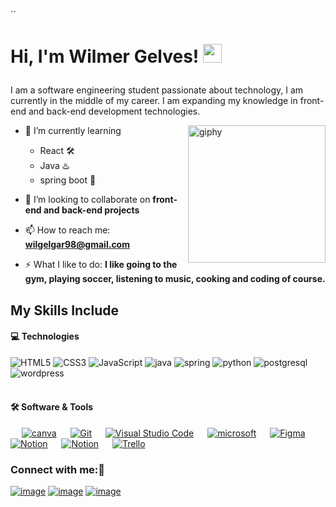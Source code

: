 ``<h1>
Hi, I'm Wilmer Gelves!
		<img src="https://media.giphy.com/media/hvRJCLFzcasrR4ia7z/giphy.gif" width="30">
</h1>
<p>I am a software engineering student passionate about technology, I am currently in the middle of my career. I am expanding my knowledge in front-end and back-end development technologies. </p>
<img align='right' src="https://media0.giphy.com/media/v1.Y2lkPTc5MGI3NjExMnF6NWVqb2wzZW5kZnhwajJiY2g2MXZmZHZpaDJ6NzFqemRjbXlpMyZlcD12MV9pbnRlcm5hbF9naWZfYnlfaWQmY3Q9Zw/yLWgb0N2Taos89uhaT/giphy.gif" width="220" alt="giphy">


- 🌱 I’m currently learning
  - React 🛠️
  - Java ♨️
  - spring boot 🍃
- 👯 I’m looking to collaborate on **front-end and back-end projects**

- 📫 How to reach me: **wilgelgar98@gmail.com**

- ⚡ What I like to do: **I like going to the gym, playing soccer, listening to music, cooking and coding of course.**


## My Skills Include

#### 💻 Technologies 

<div>
  <img  alt="HTML5" src="https://img.shields.io/badge/html5-%23E34F26.svg?style=for-the-badge&logo=html5&logoColor=white"/>
  <img  alt="CSS3" src="https://img.shields.io/badge/css3-%231572B6.svg?style=for-the-badge&logo=css3&logoColor=white"/>
  <img  alt="JavaScript" src="https://img.shields.io/badge/javascript-%23323330.svg?style=for-the-badge&logo=javascript&logoColor=%23F7DF1E"/>
  <img  alt="java" src ="https://img.shields.io/badge/java-%23ED8B00.svg?style=for-the-badge&logo=openjdk&logoColor=white"/>
  <img  alt="spring" src ="https://img.shields.io/badge/Spring-6DB33F?style=for-the-badge&logo=spring&logoColor=white"/>
  <img  alt="python" src ="https://img.shields.io/badge/Python-14354C?style=for-the-badge&logo=python&logoColor=white"/>
  <img  alt="postgresql" src="https://img.shields.io/badge/mysql-4479A1.svg?style=for-the-badge&logo=mysql&logoColor=white"/> 
  <img  alt="wordpress" src="https://img.shields.io/badge/WordPress-%23117AC9.svg?style=for-the-badge&logo=WordPress&logoColor=white"/> 
 <br><br>
</div>

 #### 🛠️ Software & Tools
 
<p>
  &emsp;
    <a href="#"><img alt="canva" src="https://img.shields.io/badge/Canva-%2300C4CC.svg?style=for-the-badge&logo=Canva&logoColor=white"></a>
  &emsp;
    <a href="#"><img alt="Git" src="https://img.shields.io/badge/Git-F05032?style=for-the-badge&logo=git&logoColor=white"></a>
  &emsp;
    <a href="#"><img alt="Visual Studio Code" src="https://img.shields.io/badge/Visual_Studio_Code-0078D4?style=for-the-badge&logo=visual%20studio%20code&logoColor=white"></a>
  &emsp;
    <a href="#"><img alt="microsoft" src="https://img.shields.io/badge/Microsoft_Office-D83B01?style=for-the-badge&logo=microsoft-office&logoColor=white"></a>
    &emsp;
     <a href="#"><img alt="Figma" src="https://img.shields.io/badge/Figma-F24E1E?style=for-the-badge&logo=figma&logoColor=white"></a>
    &emsp; 
	<a href="#"><img alt="Notion" src="https://img.shields.io/badge/Notion-%23000000.svg?style=for-the-badge&logo=notion&logoColor=white"></a>
    &emsp; 
	<a href="#"><img alt="Notion" src="https://img.shields.io/badge/github-%23121011.svg?style=for-the-badge&logo=github&logoColor=white"></a>
    &emsp; 
	<a href="#"><img alt="Trello" src="https://img.shields.io/badge/Trello-%23026AA7.svg?style=for-the-badge&logo=Trello&logoColor=white"></a>
    &emsp; 
</p>

<h3>Connect with me:🤳</h3>
<div>

[![image](https://img.shields.io/badge/LinkedIn-0077B5?style=for-the-badge&logo=linkedin&logoColor=white)](https://www.linkedin.com/in/wilmer-gelves-3b4276268/)
[![image](https://img.shields.io/badge/Instagram-E4405F?style=for-the-badge&logo=instagram&logoColor=white)](https://www.instagram.com/wilmer_gelves)
[![image](https://img.shields.io/badge/Gmail-D14836?style=for-the-badge&logo=gmail&logoColor=white)](wilgelgar98@gmail.com)
  
</div>









